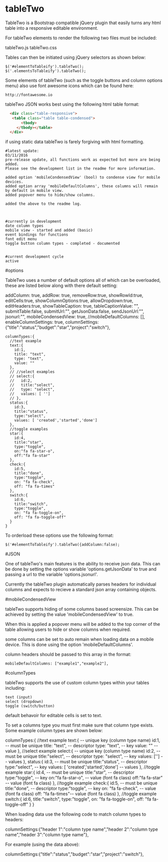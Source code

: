 # tableTwo

TableTwo is a Bootstrap compatible jQuery plugin that easily turns any html table into a responsive editable environment.

For tableTwo elements to render the following two files must be included:

  tableTwo.js
  tableTwo.css

Tables can then be initiated using jQuery selectors as shown below:

    $('#elementToTableify').tableTwo();
    $('.elementsToTableify').tableTwo();

Some elements of tableTwo (such as the toggle buttons and column options menu) also use font awesome icons which can be found here:

    http://fontawesome.io

tableTwo JSON works best using the following html table format:

```html
  <div class="table-responsive">
   <table class="table table-condensed">
       <tbody>
     </tbody></table>
  </div>
  ```

if using static data tableTwo is farely forgiving with html formatting.

    #latest update:
    03/11/2016
    pre-release update, all functions work as expected but more are being added.
    Please see the development list in the readme for more information.

    added option 'mobileCondensedView' (bool) to condense view for mobile devices.
    added option array 'mobileDefaultColumns', these columns will remain by default in mobile view.
    added popover menu to hide/show columns.

    added the above to the readme log.



    #currently in development
    date column types
    mobile view - started and added (basic)
    event bindings for functions
    font edit menu
    toggle button column types - completed - documented


    #current development cycle
    active




#options

TableTwo uses a number of default options all of which can be overloaded, these are listed below along with there default setting:

addColumn: true,
addRow: true,
removeRow:true,
showRowId:true,
editCells:true,
showColumnOptions:true,
allowDropdown:true,
editHeaders:true,
showTableCaption: true,
tableCaptionValue: "",
submitTable:false,
submitUrl:"",
getJsonData:false,
sendJsonUrl:"",
jsonurl:"",
mobileCondensedView: true,
//mobileDefaultColumns: [],
    enableColumnSettings: true,
    columnSettings:{"title":"status","budget":"star","project":"switch"},


    columnTypes:{
      //text example
      text:{
        id:1,
        title: "text",
        type: "text",
        value: ""
      },
      // //select examples
      // select:{
      //   id:2,
      //   title:"select",
      //   type: "select",
      //   values: [ '']
      // },
      status:{
        id:3,
        title:"status",
        type:"select",
        values: [ 'created','started','done']
      },
      //toggle examples
      star:{
        id:4,
        title:"star",
        type:"toggle",
        on:"fa fa-star-o",
        off:"fa fa-star"
      },
      check:{
        id:5,
        title:"done",
        type:"toggle",
        on: "fa fa-check",
        off: "fa fa-times"
      },
      switch:{
        id:6,
        title:"switch",
        type:"toggle",
        on: "fa fa-toggle-on",
        off: "fa fa-toggle-off"
      }
    }

To orderload these options use the following format:

    $('#elementToTableify').tableTwo({addColumn:false);    


#JSON

One of tableTwo's main features is the ability to receive json data. This can be done by setting the options variable 'options.getJsonData' to true and
passing a url to the variable 'options.jsonurl'.

Currently the tableTwo plugin automatically parses headers for individual columns and expects to recieve a standard json array containing objects.

#mobileCondensedView

tableTwo supports hiding of some columns based screensize. This can be achieved by setting the value 'mobileCondensedView' to true.

When this is applied a popover menu will be added to the top corner of the table allowing users to hide or show columns when required.

some columns can be set to auto remain when loading data on a mobile device. This is done using the option 'mobileDefaultColumns'.

column headers should be passed to this array in the format:

    mobileDefaultColumns: ["example1","example2"],


#columnTypes

tableTwo supports the use of custom column types within your tables including:

    text (input)
    select (dropdown)
    toggle (switch/button)

default behavoir for editable cells is set to text.

To set a columns type you must first make sure that column type exists. Some example column types are shown below:

columnTypes:{
  //text example
  text:{ -- unique key (column type name)
    id:1, -- must be unique
    title: "text", -- descriptor
    type: "text", -- key
    value: "" -- value
  },
  //select example
   select:{ -- unique key (column type name)
     id:2, -- must be unique
     title:"select", -- descriptor
     type: "select", -- key
     values: [''] -- values
   },
  status:{
    id:3, -- must be unique
    title:"status", -- descriptor
    type:"select", -- key
    values: [ 'created','started','done'] -- values
  },
  //toggle example
  star:{
    id:4, -- must be unique
    title:"star", -- descriptor
    type:"toggle", -- key
    on:"fa fa-star-o", -- value (font fa class)
    off:"fa fa-star" -- value (font fa class)
  },
  //toggle example
  check:{
    id:5, -- must be unique
    title:"done", -- descriptor
    type:"toggle", -- key
    on: "fa fa-check", -- value (font fa class)
    off: "fa fa-times"--  value (font fa class)
  },
  //toggle example
  switch:{
    id:6,
    title:"switch",
    type:"toggle",
    on: "fa fa-toggle-on",
    off: "fa fa-toggle-off"
  }
}


When loading data use the following code to match column types to headers:

  columnSettings:{"header 1":"column type name","header 2":"column type name","header 3":"column type name"},

For example (using the data above):

  columnSettings:{"title":"status","budget":"star","project":"switch"},
